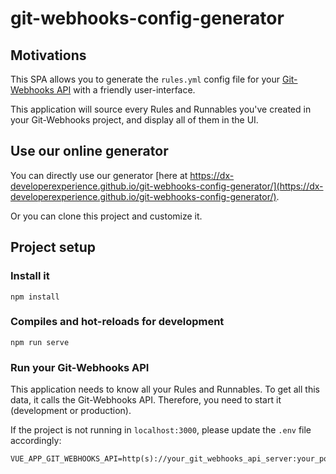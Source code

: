 # git-webhooks-config-generator

## Motivations

This SPA allows you to generate the `rules.yml` config file for your [Git-Webhooks API](https://github.com/DX-DeveloperExperience/git-webhooks) with a friendly user-interface.

This application will source every Rules and Runnables you've created in your Git-Webhooks project, and display all of them in the UI.

## Use our online generator

You can directly use our generator [here at https://dx-developerexperience.github.io/git-webhooks-config-generator/](https://dx-developerexperience.github.io/git-webhooks-config-generator/).

Or you can clone this project and customize it.

## Project setup

### Install it

```
npm install
```

### Compiles and hot-reloads for development

```
npm run serve
```

### Run your Git-Webhooks API

This application needs to know all your Rules and Runnables. To get all this data, it calls the Git-Webhooks API. Therefore, you need to start it (development or production).

If the project is not running in `localhost:3000`, please update the `.env` file accordingly:

```
VUE_APP_GIT_WEBHOOKS_API=http(s)://your_git_webhooks_api_server:your_port
```
